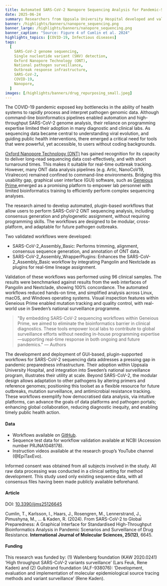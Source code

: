 ```yaml
---
title: Automated SARS-CoV-2 Nanopore Sequencing Analysis for Pandemic-Scale Diagnostics
date: 2025-06-24
summary: Researchers from Uppsala University Hospital developed and validated two automated workflows within the GUI-based software Geneious Prime 2022.1.1. Validation data and tools are openly available via GitHub, and the Sequence Read Archive.
banner: /highlights/banners/nanopore_sequencing.png
banner_large: /highlights/banners/nanopore_sequencing.png
banner_caption: "Source: Figure 4 of Cumlin et al. 2024"
highlights_topics: [COVID-19, Infectious diseases]
tags:
  [
    SARS-CoV-2 genome sequencing,
    Single nucleotide variant (SNV) detection,
    Oxford Nanopore Technology (ONT),
    National pathogen surveillance,
    Outbreak response infrastructure,
    SARS-CoV-2,
    COVID-19,
    Nanopore,
  ]
images: [/highlights/banners/drug_repurposing_small.jpeg]
---
```


The COVID-19 pandemic exposed key bottlenecks in the ability of health systems to rapidly process and interpret pathogen genomic data. Although command-line bioinformatics pipelines enabled automation and high-throughput SARS-CoV-2 genome analysis, their reliance on programming expertise limited their adoption in many diagnostic and clinical labs. As sequencing data became central to understanding viral evolution, and guiding public health interventions, there emerged a critical need for tools that were powerful, yet accessible, to users without coding backgrounds.

[Oxford Nanopore Technology (ONT)](https://www.nature.com/articles/s41587-021-01108-x) has gained recognition for its capacity to deliver long-read sequencing data cost-effectively, and with short turnaround times. This makes it suitable for real-time outbreak tracking. However, many ONT data analysis pipelines (e.g. Artic, NanoCoV19, Viralrecon) remained confined to command-line environments. Bridging this usability gap, graphical user interface (GUI) software, such as [Geneious Prime](https://www.geneious.com/features/prime),emerged as a promising platform to empower lab personnel with limited bioinformatics training to efficiently perform complex sequencing analyses.

The research aimed to develop automated, plugin-based workflows that allow users to perform SARS-CoV-2 ONT sequencing analysis, including consensus generation and phylogenetic assignment, without requiring programming skills. The workflows are designed to be modular, cross-platform, and adaptable for future pathogen outbreaks.

Two validated workflows were developed:

- SARS-CoV-2_Assembly_Basic: Performs trimming, alignment, consensus sequence generation, and annotation of ONT data.
- SARS-CoV-2_Assembly_WrapperPlugins: Enhances the SARS-CoV-2_Assembly_Basic workflow by integrating Pangolin and Nextclade as plugins for real-time lineage assignment.

Validation of these workflows was performed using 96 clinical samples. The results were benchmarked against results from the web interfaces of Pangolin and Nextclade, showing 100% concordance. The automated workflows reduced hands-on time, and simplified analysis across Linux, macOS, and Windows operating systems. Visual inspection features within Geneious Prime enabled mutation tracking and quality control, with real-world use in Sweden’s national surveillance programme.

> "By embedding SARS-CoV-2 sequencing workflows within Geneious Prime, we aimed to eliminate the bioinformatics barrier in clinical diagnostics. These tools empower local labs to contribute to global surveillance efforts without needing in-house programming expertise—supporting real-time response in both ongoing and future pandemics."
> — Authors

The development and deployment of GUI-based, plugin-supported workflows for SARS-CoV-2 sequencing data addresses a pressing gap in pandemic preparedness infrastructure. Their adoption within Uppsala University Hospital, and integration into Sweden’s national surveillance program, illustrates their utility at scale. Beyond SARS-CoV-2, the modular design allows adaptation to other pathogens by altering primers and reference genomes; positioning this toolset as a flexible resource for future outbreaks, mutation surveillance, and antimicrobial resistance tracking. These workflows exemplify how democratised data analysis, via intuitive platforms, can advance the goals of data platforms and pathogen portals; enhancing global collaboration, reducing diagnostic inequity, and enabling timely public health action.

#### Data

- Workflows available on [GitHub](https://github.com/clinical-genomics-uppsala/Geneious_SARS-CoV-2).
- Sequence test data for workflow validation available at NCBI (Accession number PRJNA1048178).
- Instruction videos available at the research group’s YouTube channel (@EpiTaxEvo).

Informed consent was obtained from all subjects involved in the study. All raw data processing was conducted in a clinical setting for method development. This study used only existing sequence data, with all consensus files having been made publicly available beforehand.

#### Article

DOI: [10.3390/ijms25126645](https://doi.org/10.3390/ijms25126645)

Cumlin, T., Karlsson, I., Haars, J., Rosengren, M., Lennerstrand, J., Pimushyna, M., ... & Kaden, R. (2024). From SARS-CoV-2 to Global Preparedness: A Graphical Interface for Standardised High-Throughput Bioinformatics Analysis in Pandemic Scenarios and Surveillance of Drug Resistance. **International Journal of Molecular Sciences, 25(12)**, 6645.

#### Funding

This research was funded by: (1) Wallenberg foundation (KAW 2020.0241) ‘High throughput SARS-CoV-2 variants surveillance’ (Lars Feuk, Rene Kaden) and (2) Gullstrand foundation (ALF-938076): ‘Development, evaluation and implementation of molecular epidemiological source tracing methods and variant surveillance’ (Rene Kaden).
